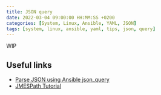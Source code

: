 ```yaml
---
title: JSON query
date: 2022-03-04 09:00:00 HH:MM:SS +0200
categories: [System, Linux, Ansible, YAML, JSON]
tags: [system, linux, ansible, yaml, tips, json, query]
---
```


WIP

## Useful links

* [Parse JSON using Ansible json_query](https://www.middlewareinventory.com/blog/ansible_json_query/)
* [JMESPath Tutorial](https://jmespath.org/tutorial.html)
